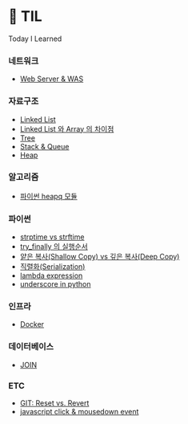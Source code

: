 # 📎 TIL

Today I Learned

### 네트워크

- [Web Server & WAS](<https://github.com/jisun-choi/TIL/blob/main/Jan_2021/Web_server_vs_WAS_(01.19).md>)

### 자료구조

- [Linked List](<https://github.com/jisun-choi/TIL/blob/main/Jan_2021/Linked_List_(01.10).md>)
- [Linked List 와 Array 의 차이점](<https://github.com/jisun-choi/TIL/blob/main/Jan_2021/Linked_List_vs_Array_(01.21).md>)
- [Tree](<https://github.com/jisun-choi/TIL/blob/main/Jan_2021/Tree_(01.12).md>)
- [Stack & Queue](<https://github.com/jisun-choi/TIL/blob/main/Jan_2021/Stack_and_Queue_(01.20).md>)
- [Heap](<https://github.com/jisun-choi/TIL/blob/main/Jan_2021/Heap_(01.22).md>)

### 알고리즘

- [파이썬 heapq 모듈](<https://github.com/jisun-choi/TIL/blob/main/Feb_2021/heapq_(02.01).md>)

### 파이썬

- [strptime vs strftime](<https://github.com/jisun-choi/TIL/blob/main/Jan_2021/strptime_vs_strftime_(01.05).md>)
- [try_finally 의 실행순서](<https://github.com/jisun-choi/TIL/blob/main/Jan_2021/try_finally_(01.11).md>)
- [얕은 복사(Shallow Copy) vs 깊은 복사(Deep Copy)](<https://github.com/jisun-choi/TIL/blob/main/Jan_2021/shallow_copy_vs_deep_copy_(01.25).md>)
- [직렬화(Serialization)](<https://github.com/jisun-choi/TIL/blob/main/Jan_2021/Serialization_(01.27).md>)
- [lambda expression](<https://github.com/jisun-choi/TIL/blob/main/Feb_2021/lambda_(02.05).md>)
- [underscore in python](https://github.com/jisun-choi/TIL/blob/main/Feb_2021/underscore_in_python_(02.05).md)

### 인프라

- [Docker](<https://github.com/jisun-choi/TIL/blob/main/Jan_2021/Docker_(01.18).md>)

### 데이터베이스

- [JOIN](https://github.com/jisun-choi/TIL/blob/main/Dec_2020/JOIN_12.31.2020_Thu.md)

### ETC
- [GIT: Reset vs. Revert](https://github.com/jisun-choi/TIL/blob/main/Feb_2021/GIT_history_(02.17).md)
- [javascript click & mousedown event](https://github.com/jisun-choi/TIL/blob/main/Feb_2021/JS_event_(02.24).md)
